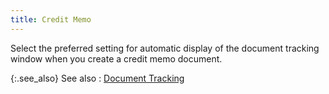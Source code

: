 ```yaml
---
title: Credit Memo
---
```



Select the preferred setting for automatic display of the document tracking  window when you create a credit memo document.


{:.see_also}
See also
: [Document  Tracking](JavaScript:RelatedTopics1.Click())<!--Metadata type="DesignerControl" startspan
<object CLASSID="clsid:ADB880A6-D8FF-11CF-9377-00AA003B7A11"
	ID=RelatedTopics1
	TYPE="application/x-oleobject">
</object>-->

<object classid="clsid:ADB880A6-D8FF-11CF-9377-00AA003B7A11" id="RelatedTopics1" type="application/x-oleobject"> 
 <param name="Command" value="Related Topics">
<param name="Window" value="second">
<param name="Item1" value="Document Tracking;{{site.ct_chm}}/document-tracking/document_tracking.html">
</object><!--Metadata type="DesignerControl" endspan-->
